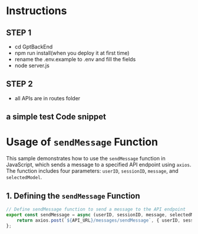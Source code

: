 # Instructions
## STEP 1
- cd GptBackEnd 
- npm run install(when you deploy it at first time)
- rename the .env.example to .env and fill the fields
- node server.js


## STEP 2
- all APIs are in routes folder 

## a simple test Code snippet
# Usage of `sendMessage` Function

This sample demonstrates how to use the `sendMessage` function in JavaScript, which sends a message to a specified API endpoint using `axios`. The function includes four parameters: `userID`, `sessionID`, `message`, and `selectedModel`.

## 1. Defining the `sendMessage` Function

```javascript
// Define sendMessage function to send a message to the API endpoint
export const sendMessage = async (userID, sessionID, message, selectedModel) => {
    return axios.post(`${API_URL}/messages/sendMessage`, { userID, sessionID, message, selectedModel });
};